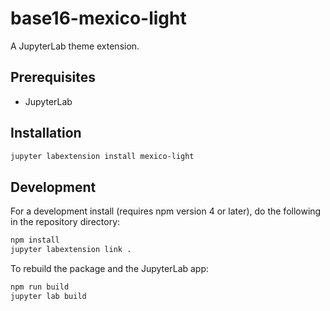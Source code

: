 # base16-mexico-light

A JupyterLab theme extension.

## Prerequisites

* JupyterLab

## Installation

```bash
jupyter labextension install mexico-light
```

## Development

For a development install (requires npm version 4 or later), do the following in the repository directory:

```bash
npm install
jupyter labextension link .
```

To rebuild the package and the JupyterLab app:

```bash
npm run build
jupyter lab build
```
